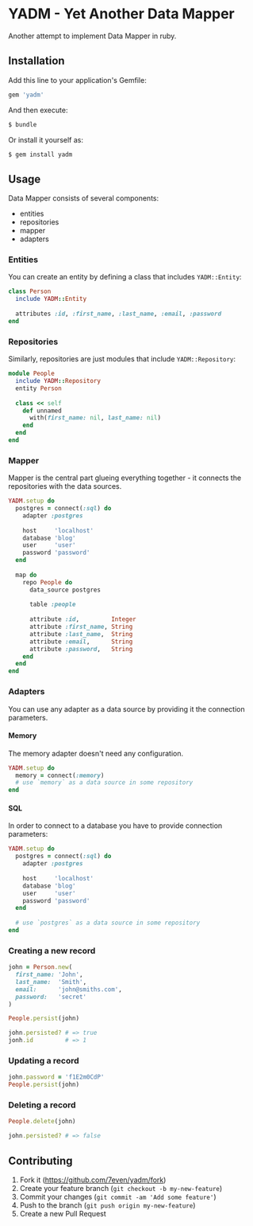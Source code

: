 # YADM - Yet Another Data Mapper

Another attempt to implement Data Mapper in ruby.

## Installation

Add this line to your application's Gemfile:

```ruby
gem 'yadm'
```

And then execute:

``` sh
$ bundle
```

Or install it yourself as:

``` sh
$ gem install yadm
```

## Usage

Data Mapper consists of several components:

* entities
* repositories
* mapper
* adapters

### Entities

You can create an entity by defining a class that includes `YADM::Entity`:

``` ruby
class Person
  include YADM::Entity
  
  attributes :id, :first_name, :last_name, :email, :password
end
```

### Repositories

Similarly, repositories are just modules that include `YADM::Repository`:

``` ruby
module People
  include YADM::Repository
  entity Person
  
  class << self
    def unnamed
      with(first_name: nil, last_name: nil)
    end
  end
end
```

### Mapper

Mapper is the central part glueing everything together - it connects
the repositories with the data sources.

``` ruby
YADM.setup do
  postgres = connect(:sql) do
    adapter :postgres
    
    host     'localhost'
    database 'blog'
    user     'user'
    password 'password'
  end
  
  map do
    repo People do
      data_source postgres
      
      table :people
      
      attribute :id,         Integer
      attribute :first_name, String
      attribute :last_name,  String
      attribute :email,      String
      attribute :password,   String
    end
  end
end
```

### Adapters

You can use any adapter as a data source by providing it the connection
parameters.

#### Memory

The memory adapter doesn't need any configuration.

``` ruby
YADM.setup do
  memory = connect(:memory)
  # use `memory` as a data source in some repository
end
```

#### SQL

In order to connect to a database you have to provide connection parameters:

``` ruby
YADM.setup do
  postgres = connect(:sql) do
    adapter :postgres
    
    host     'localhost'
    database 'blog'
    user     'user'
    password 'password'
  end
  
  # use `postgres` as a data source in some repository
end
```

### Creating a new record

``` ruby
john = Person.new(
  first_name: 'John',
  last_name:  'Smith',
  email:      'john@smiths.com',
  password:   'secret'
)

People.persist(john)

john.persisted? # => true
jonh.id         # => 1
```

### Updating a record

``` ruby
john.password = 'f1E2m0CdP'
People.persist(john)
```

### Deleting a record

``` ruby
People.delete(john)

john.persisted? # => false
```

## Contributing

1. Fork it (https://github.com/7even/yadm/fork)
2. Create your feature branch (`git checkout -b my-new-feature`)
3. Commit your changes (`git commit -am 'Add some feature'`)
4. Push to the branch (`git push origin my-new-feature`)
5. Create a new Pull Request
